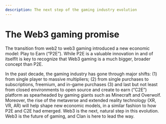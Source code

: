 ```yaml
---
description: The next step of the gaming industry evolution
---
```


# The Web3 gaming promise

The transition from web2 to web3 gaming introduced a new economic model: Play to Earn (“P2E”). While P2E is a valuable innovation in and of itselfIt is key to recognize that Web3 gaming is a much bigger, broader concept than P2E.

In the past decade, the gaming industry has gone through major shifts: (1) from single player to massive multipliers; (2) from single purchases to subscriptions, freemium, and in-game purchases (3) and last but not least from closed environments to open source and create to earn (“C2E”) platform as spearheaded by gaming giants such as Minecraft and Overwolf. Moreover, the rise of the metaverse and extended reality technology (XR, VR, AR) will help shape new economic models, in a similar fashion to how P2E and C2E had emerged. Web3 is the next, natural step in this evolution. Web3 is the future of gaming, and Clan is here to lead the way.
